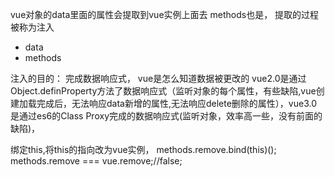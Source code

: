 vue对象的data里面的属性会提取到vue实例上面去
methods也是，
提取的过程被称为注入
+ data
+ methods

注入的目的：
完成数据响应式，
vue是怎么知道数据被更改的
vue2.0是通过Object.definProperty方法了数据响应式（监听对象的每个属性，有些缺陷,vue创建加载完成后，无法响应data新增的属性,无法响应delete删除的属性），vue3.0是通过es6的Class Proxy完成的数据响应式(监听对象，效率高一些，没有前面的缺陷)，


绑定this,将this的指向改为vue实例，
methods.remove.bind(this)();
methods.remove === vue.remove;//false;

